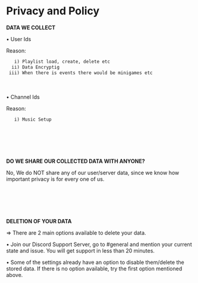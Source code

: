# Privacy and Policy

__DATA WE COLLECT__

• User Ids

  Reason:

```md
   i) Playlist load, create, delete etc
  ii) Data Encryptig
 iii) When there is events there would be minigames etc
```

<br><br>
• Channel Ids

   Reason:

```md
   i) Music Setup
```
<br><br><br><br>

__DO WE SHARE OUR COLLECTED DATA WITH ANYONE?__

No, We do NOT share any of our user/server data, since we know how important privacy is for every one of us.

<br><br><br><br>

__DELETION OF YOUR DATA__

=> There are 2 main options available to delete your data.

• Join our Discord Support Server, go to #general and mention your current state and issue. You will get support in less than 20 minutes.

• Some of the settings already have an option to disable them/delete the stored data. If there is no option available, try the first option mentioned above.
